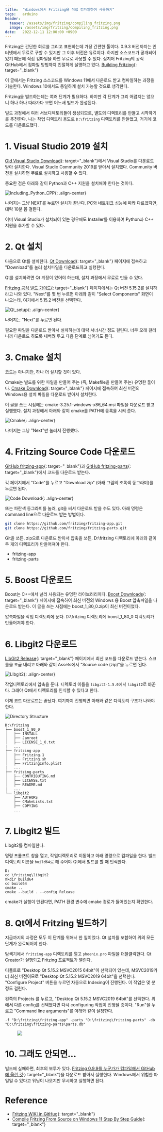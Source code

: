 ```yaml
---
title:  "Windows에서 Fritzing을 직접 컴파일하여 사용하기"
tags:   arduino
header:
  teaser: /assets/img/fritzing/compiling_fritzing.png
  image: /assets/img/fritzing/compiling_fritzing.png
date:   2022-12-11 12:00:00 +0900
---
```


Fritzing은 간단한 회로를 그리고 표현하는데 가장 간편한 툴이다. 0.9.3 버전까지는 인터넷에서 무료로 구할 수 있지만 그 이후 버전은 유료이다. 하지만 소스코드가 공개되어 있기 때문에 직접 컴파일을 하면 무료로 사용할 수 있다. 심지어 Fritzing의 공식 GitHub에서 컴파일 방법까지 친절하게 설명하고 있다. [Building Fritzing](https://github.com/fritzing/fritzing-app/wiki/1.-Building-Fritzing){: target="_blank"}

이 글에서는 Fritzing 소스코드를 Windows 11에서 다운로드 받고 컴파일하는 과정을 기술한다. Windows 10에서도 동일하게 설치 가능할 것으로 생각한다.

Fritzing을 빌드하는데는 여러 단계가 필요하다. 하지만 각 단계가 그리 어렵지는 않으니 하나 하나 따라가다 보면 어느새 빌드가 완성된다. 

빌드 과정에서 여러 서브디렉토리들이 생성되므로, 별도의 디렉토리를 만들고 시작하기를 추천한다. 나는 작업 디렉토리 용도로 `D:\fritzing` 디렉토리를 만들었고, 거기에 코드를 다운로드했다.

# 1. Visual Studio 2019 설치

[Old Visual Studio Download](https://visualstudio.microsoft.com/ko/vs/older-downloads/){: target="_blank"}에서 Visual Studio를 다운로드 받아 설치한다. Visual Studio Community 2019를 받아서 설치했다. Community 버전을 설치하면 무료로 설치하고 사용할 수 있다. 

중요한 점은 아래와 같이 Python과 C++ 지원을 설치해야 한다는 것이다.

![Including_Python_CPP](/assets/img/fritzing/installing_visual_studio.png){: .align-center}

나머지는 그냥 NEXT를 누르면 설치가 끝난다. PC와 네트워크 성능에 따라 다르겠지만, 대략 10분 쯤 걸린다.

이미 Visual Studio가 설치되어 있는 경우에도 Installer를 이용하여 Python과 C++ 지원을 추가할 수 있다.

# 2. Qt 설치

다음으로 Qt를 설치한다. [Qt Download](https://www.qt.io/download-qt-installer){: target="_blank"} 페이지에 접속하고 "Download"를 눌러 설치파일을 다운로드하고 실행한다.

Qt를 설치하려면 Qt 계정이 있어야 하는데, 설치 과정에서 무료로 만들 수 있다.

[Fritzing 공식 빌드 가이드](https://github.com/fritzing/fritzing-app/wiki/1.-Building-Fritzing){: target="_blank"} 페이지에서는 Qt 버전 5.15.2를 설치하라고 나와 있다. "Next"를 몇 번 누르면 아래와 같이 "Select Components" 화면이 나오는데, 여기에서 5.15.2 버전을 선택한다.

![Qt_setup](/assets/img/fritzing/qt_setup.png){: .align-center}

나머지는 "Next"를 누르면 된다. 

필요한 파일을 다운로드 받아서 설치하는데 대략 서너시간 정도 걸린다. 너무 오래 걸리니까 다운로드 하도록 내버려 두고 다음 단계로 넘어가도 된다.

# 3. Cmake 설치

코드는 아니지만, 하나 더 설치할 것이 있다. 

Cmake는 빌드를 위한 파일을 만들어 주는 (즉, Makefile을 만들어 주는) 유명한 툴이다. [Cmake Download](https://cmake.org/download/){: target="_blank"} 페이지에 접속하여 최신 버전의 Windows용 설치 파일을 다운로드 받아서 설치한다.

이 글을 쓰는 시점에는 cmake-3.25.1-windows-x86_64.msi 파일을 다운로드 받고 실행했다. 설치 과정에서 아래와 같이 cmake를 PATH에 등록을 시켜 준다.

![Cmake](/assets/img/fritzing/cmake.png){: .align-center}

나머지는 그냥 "Next"만 눌러서 진행했다.

# 4. Fritzing Source Code 다운로드

[GitHub fritzing-app](https://github.com/fritzing/fritzing-app){: target="_blank"}과 [GitHub fritzing-parts](https://github.com/fritzing/fritzing-parts){: target="_blank"}에서 코드를 다운로드 받는다. 

각 페이지에서 "Code"를 누르고 "Download zip" (아래 그림의 초록색 동그라미)를 누르면 된다.

![Code Download](/assets/img/fritzing/code_download.png){: .align-center}

또는 파란색 동그라미를 눌러, git을 써서 다운로드 받을 수도 있다. 아래 명령은 command line으로 다운로드 받는 방법이다.

```bash
git clone https://github.com/fritzing/fritzing-app.git
git clone https://github.com/fritzing/fritzing-parts.git
```

Git을 쓰든, zip으로 다운로드 받아서 압축을 쓰든, D:\fritzing 디렉토리에 아래와 같이 두 개의 디렉토리가 만들어져야 한다.
* fritzing-app
* fritzing-parts

# 5. Boost 다운로드

Boost는 C++에서 널리 사용되는 유명한 라이브러리이다. [Boost Downloads](https://www.boost.org/users/download/){: target="_blank"} 페이지에 접속하여 최신 버전의 Windows 용 Boost 압축파일을 다운로드 받는다. 이 글을 쓰는 시점에는 boost_1_80_0.zip이 최신 버전이었다.

압축파일을 작업 디렉토리에 푼다. D:\fritzing 디렉토리에 boost_1_80_0 디렉토리가 만들어져야 한다.

# 6. Libgit2 다운로드

[LibGit2 Release](https://github.com/libgit2/libgit2/releases){: target="_blank"} 페이지에서 최신 코드를 다운로드 받는다. 스크롤을 조금 내리고 아래와 같이 Assets에서 "Source code (zip)"을 누르면 된다.

![LIbgit2](/assets/img/fritzing/libgit2.png){: .align-center}

작업디렉토리에서 압축을 푼다. 디렉토리 이름을 `libgit2-1.5.0`에서 `libgit2`로 바꾼다. 그래야 Qt에서 디렉토리를 인식할 수 있다고 한다.

이제 코드 다운로드는 끝났다. 여기까지 진행되면 아래와 같은 디렉토리 구조가 나와야 한다.

![Directory Structure](/assets/img/fritzing/directory.png)

```
D:\fritzing
├── boost_1_80_0
│   ├── INSTALL
│   ├── Jamroot
│   ├── LICENSE_1_0.txt
|   ...
├── fritzing-app
│   ├── Fritzing.1
│   ├── Fritzing.sh
│   ├── FritzingInfo.plist
|   ...
├── fritzing-parts
│   ├── CONTRIBUTING.md
│   ├── LICENSE.txt
│   ├── README.md
|   ...
└── libgit2
    ├── AUTHORS
    ├── CMakeLists.txt
    ├── COPYING
    ...
```

# 7. Libgit2 빌드

Libgit2를 컴파일한다.

명령 프롬프트 창을 열고, 작업디렉토리로 이동하고 아래 명령으로 컴파일을 한다. 빌드 디렉토리 이름을 `build64`로 해 주어야 Qt에서 빌드를 할 때 인식한다. 

```
D:
cd \fritzing\libgit2
mkdir build64
cd build64
cmake ..
cmake --build . --config Release
```

cmake가 실행이 안된다면, PATH 환경 변수에 cmake 경로가 들어있는지 확인한다.

# 8. Qt에서 Fritzing 빌드하기

지금까지의 과정은 모두 이 단계를 위해서 한 일이었다. Qt 설치를 포함하여 위의 모든 단계가 완료되어야 한다.

탐색기에서 `fritzing-app` 디렉토리를 열고 `phoenix.pro` 파일을 더블클릭한다. Qt Creator가 실행되고 Fritzing 프로젝트가 열린다. 

디폴트로 "Desktop Qt 5.15.2 MSVC2015 64bit"이 선택되어 있는데, MSVC2019가 더 최신 버전이므로 "Desktop Qt 5.15.2 MSVC2019 64bit"을 선택한다. "Configure Project" 버튼을 누르면 자동으로 Indexing이 진행된다. 이 작업은 몇 분 정도 걸린다.

왼쪽의 Projects 를 누르고, "Desktop Qt 5.15.2 MSVC2019 64bit"를 선택한다. 위에서 다른 config를 선택했다면 다시 configuring 작업이 진행될 것이다. "Run"을 누르고 "Command line arguments"를 아래와 같이 설정한다.

```
-f "D:\fritzing\fritzing-app" -parts "D:\fritzing\fritzing-parts" -db "D:\fritzing\fritzing-parts\parts.db"
```

<figure>
    <a href="/assets/img/fritzing/qt_cla.png" class="align-center"><img src="/assets/img/fritzing/qt_cla.png"></a>
</figure>

# 10. 그래도 안되면...

빌드에 실패하면, 최후의 보루가 있다. [Fritzing 0.9.9를 누군가가 컴파일해서 GitHub에 올린 것](https://github.com/Move2win/Fritzing-0.9.9.64.pc-Compiled-Build){: target="_blank"}을 다운로드 받아서 실행한다. Windows에서 위험한 파일일 수 있다고 워닝이 나오지만 무시하고 실행하면 된다.

# Reference

* [Fritzing WIKI in GitHug](https://github.com/fritzing/fritzing-app/wiki){: target="_blank"}
* [Compile Fritzing From Source on Windows 11 Step By Step Guide](https://siytek.com/build-fritzing-windows/){: target="_blank"}

